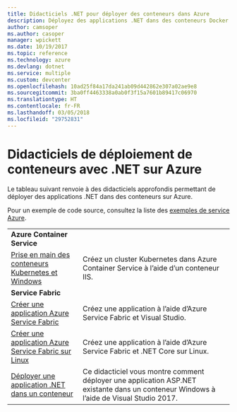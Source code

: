 ```yaml
---
title: Didacticiels .NET pour déployer des conteneurs dans Azure
description: Déployez des applications .NET dans des conteneurs Docker dans Azure et mettez-les à l’échelle avec DC/OS, Mesos ou Kubernetes.
author: camsoper
ms.author: casoper
manager: wpickett
ms.date: 10/19/2017
ms.topic: reference
ms.technology: azure
ms.devlang: dotnet
ms.service: multiple
ms.custom: devcenter
ms.openlocfilehash: 10ad25f84a17da241ab09d442862e307a02ae9e8
ms.sourcegitcommit: 3ba0ff4463338a0ab0f3f15a7601b89417c06970
ms.translationtype: HT
ms.contentlocale: fr-FR
ms.lasthandoff: 03/05/2018
ms.locfileid: "29752831"
---
```

# <a name="container-deployment-tutorials-with-net-on-azure"></a>Didacticiels de déploiement de conteneurs avec .NET sur Azure

Le tableau suivant renvoie à des didacticiels approfondis permettant de déployer des applications .NET dans des conteneurs sur Azure.

Pour un exemple de code source, consultez la liste des [exemples de service Azure](https://azure.microsoft.com/resources/samples/?platform=dotnet).

| | |
|---|---|
| **Azure Container Service** ||
| [Prise en main des conteneurs Kubernetes et Windows][1] | Créez un cluster Kubernetes dans Azure Container Service à l’aide d’un conteneur IIS.
|**Service Fabric**| |
| [Créer une application Azure Service Fabric][2] | Créez une application à l’aide d’Azure Service Fabric et Visual Studio. | 
| [Créer une application Azure Service Fabric sur Linux][3] | Créez une application à l’aide d’Azure Service Fabric et .NET Core sur Linux. | 
| [Déployer une application .NET dans un conteneur][4] | Ce didacticiel vous montre comment déployer une application ASP.NET existante dans un conteneur Windows à l’aide de Visual Studio 2017.  |

[1]: /azure/container-service/container-service-kubernetes-windows-walkthrough
[2]: /azure/service-fabric/service-fabric-create-your-first-application-in-visual-studio
[3]: /azure/service-fabric/service-fabric-get-started-containers
[4]: /azure/service-fabric/service-fabric-host-app-in-a-container
